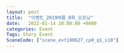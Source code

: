 ```yaml
---
layout: post
title:  "이벤트_2019여름_0화_오프닝"
date:   2022-01-14 20:00:00 +0000
categories: Event
Tags: Story Event
SceneCode: ["scene_evt190627_cp0_q1_s10"]
---
```

